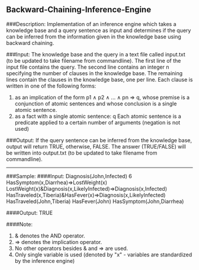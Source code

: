 ## Backward-Chaining-Inference-Engine

###Description:
Implementation of an inference engine which takes a knowledge base and a query sentence as input and determines if the query can be inferred from the information given in the knowledge base using backward chaining.

###Input:
The knowledge base and the query in a text file called input.txt (to be updated to take filename from commandline).
The first line of the input file contains the query. The second line contains an integer n specifying the number of clauses in the knowledge base. The remaining lines contain the clauses in the knowledge base, one per line.
Each clause is written in one of the following forms:

1. as an implication of the form p1 ∧ p2 ∧ ... ∧ pn ⇒ q, whose premise is a conjunction of
atomic sentences and whose conclusion is a single atomic sentence.
2. as a fact with a single atomic sentence: q
Each atomic sentence is a predicate applied to a certain number of arguments (negation is not used)

###Output:
If the query sentence can be inferred from the knowledge base, output will return TRUE, otherwise, FALSE. 
The answer (TRUE/FALSE) will be written into output.txt (to be updated to take filename from commandline).

---

###Sample:
####Input:
Diagnosis(John,Infected)
6
HasSymptom(x,Diarrhea)=>LostWeight(x)
LostWeight(x)&Diagnosis(x,LikelyInfected)=>Diagnosis(x,Infected)
HasTraveled(x,Tiberia)&HasFever(x)=>Diagnosis(x,LikelyInfected)
HasTraveled(John,Tiberia)
HasFever(John)
HasSymptom(John,Diarrhea)

####Output:
TRUE

####Note:

1. & denotes the AND operator.
2. => denotes the implication operator.
3. No other operators besides & and => are used.
4. Only single variable is used (denoted by "x" - variables are standardized by the inference engine)
